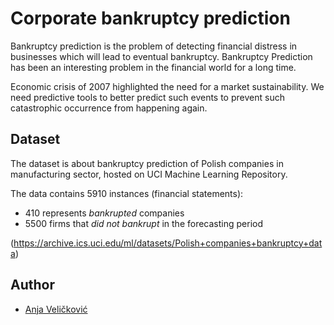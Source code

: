 # Corporate bankruptcy prediction

Bankruptcy prediction is the problem of detecting financial distress in businesses which will lead to eventual bankruptcy. Bankruptcy Prediction has been an interesting problem in the financial world for a long time.

Economic crisis of 2007 highlighted the need for a market sustainability. We need predictive tools to better predict such events to prevent such catastrophic occurrence from happening again.

## Dataset
The dataset is about bankruptcy prediction of Polish companies in manufacturing sector, hosted on UCI Machine Learning Repository.

The data contains 5910 instances (financial statements):
  - 410 represents *bankrupted* companies
  - 5500 firms that *did not bankrupt* in the forecasting period
  
  (https://archive.ics.uci.edu/ml/datasets/Polish+companies+bankruptcy+data)


## Author
* [Anja Veličković](https://github.com/anjavelickovic)


